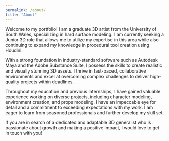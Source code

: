 ```yaml
---
permalink: /about/
title: "About"
---
```


Welcome to my portfolio! I am a graduate 3D artist from the University of South Wales, specializing in hard surface modeling. I am currently seeking a Junior 3D role that allows me to utilize my expertise in this area while also continuing to expand my knowledge in procedural tool creation using Houdini.

With a strong foundation in industry-standard software such as Autodesk Maya and the Adobe Substance Suite, I possess the skills to create realistic and visually stunning 3D assets. I thrive in fast-paced, collaborative environments and excel at overcoming complex challenges to deliver high-quality projects within deadlines.

Throughout my education and previous internships, I have gained valuable experience working on diverse projects, including character modeling, environment creation, and props modeling. I have an impeccable eye for detail and a commitment to exceeding expectations with my work. I am eager to learn from seasoned professionals and further develop my skill set.

If you are in search of a dedicated and adaptable 3D generalist who is passionate about growth and making a positive impact, I would love to get in touch with you!

